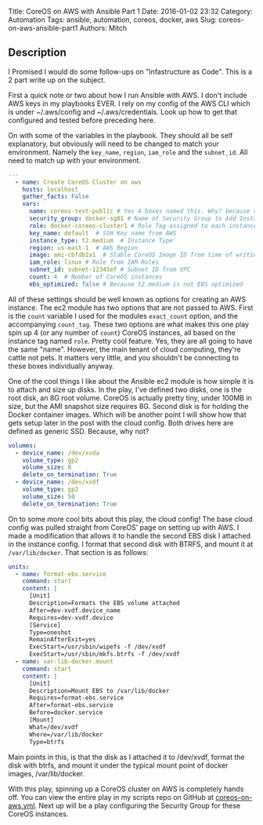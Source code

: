 Title: CoreOS on AWS with Ansible Part 1
Date: 2016-01-02 23:32
Category: Automation
Tags: ansible, automation, coreos, docker, aws
Slug: coreos-on-aws-ansible-part1
Authors: Mitch

Description
-------

I Promised I would do some follow-ups on "Infastructure as Code".  This is a 2 part write up on the subject.

First a quick note or two about how I run Ansible with AWS.  I don't include AWS keys in my playbooks EVER.  I rely on my config of the AWS CLI which is under ~/.aws/config and ~/.aws/credentials.  Look up how to get that configured and tested before preceding here.

On with some of the variables in the playbook.  They should all be self explanatory, but obviously will need to be changed to match your environment.  Namely the `key_name`, `region`, `iam_role` and the `subnet_id`.  All need to match up with your environment.  

```yaml
---
  - name: Create CoreOS Cluster on aws
    hosts: localhost
    gather_facts: False
    vars:
      name: coreos-test-public # Yes 4 boxes named this. Why? because cattle!
      security_group: docker-sg01 # Name of Security Group to Add Instances to
      role: docker-coreos-cluster1 # Role Tag assigned to each instance
      key_name: default  # SSH Key name from AWS
      instance_type: t2.medium  # Instance Type
      region: us-east-1  # AWS Region
      image: ami-cbfdb2a1  # Stable CoreOS Image ID from time of writing
      iam_role: linux # Role from IAM Roles
      subnet_id: subnet-12345ef # Subnet ID from VPC
      count: 4  # Number of CoreOS instances
      ebs_optimized: false # Because t2.medium is not EBS optimized
```

All of these settings should be well known as options for creating an AWS instance.  The ec2 module has two options that are not passed to AWS. First is the `count` variable I used for the modules `exact_count` option, and the accompanying `count_tag`.  These two options are what makes this one play spin up 4 (or any number of `count`) CoreOS instances, all based on the instance tag named `role`.  Pretty cool feature.  Yes, they are all going to have the same "name".  However, the main tenant of cloud computing, they're cattle not pets.  It matters very little, and you shouldn't be connecting to these boxes individually anyway.

One of the cool things I like about the Ansible ec2 module is how simple it is to attach and size up disks.  In the play, I've defined two disks, one is the root disk, an 8G root volume.  CoreOS is actually pretty tiny, under 100MB in size, but the AMI snapshot size requires 8G.  Second disk is for holding the Docker container images. Which will be another point I will show how that gets setup later in the post with the cloud config.  Both drives here are defined as generic SSD. Because, why not?

```yaml
volumes:
  - device_name: /dev/xvda
    volume_type: gp2
    volume_size: 8
    delete_on_termination: True
  - device_name: /dev/xvdf
    volume_type: gp2
    volume_size: 50
    delete_on_termination: True
```

On to some more cool bits about this play, the cloud config!  The base cloud config was pulled straight from CoreOS' page on setting up with AWS.  I made a modification that allows it to handle the second EBS disk I attached in the instance config.  I format that second disk with BTRFS, and mount it at `/var/lib/docker`.  That section is as follows:

```yaml
units:
  - name: format-ebs.service
    command: start
    content: |
      [Unit]
      Description=Formats the EBS volume attached
      After=dev-xvdf.device_name
      Requires=dev-xvdf.device
      [Service]
      Type=oneshot
      RemainAfterExit=yes
      ExecStart=/usr/sbin/wipefs -f /dev/xvdf
      ExecStart=/usr/sbin/mkfs.btrfs -f /dev/xvdf
  - name: var-lib-docker.mount
    command: start
    content: |
      [Unit]
      Description=Mount EBS to /var/lib/docker
      Requires=format-ebs.service
      After=format-ebs.service
      Before=docker.service
      [Mount]
      What=/dev/xvdf
      Where=/var/lib/docker
      Type=btrfs
```

Main points in this, is that the disk as I attached it to /dev/xvdf, format the disk with btrfs, and mount it under the typical mount point of docker images, /var/lib/docker.  

With this play, spinning up a CoreOS cluster on AWS is completely hands off.  You can view the entire play in my scripts repo on GitHub at  [coreos-on-aws.yml](https://github.com/undeadops/scripts/blob/master/ansible/coreos-on-aws.yml).  Next up will be a play configuring the Security Group for these CoreOS instances.
